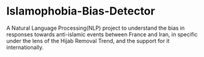 # Islamophobia-Bias-Detector
A Natural Language Processing(NLP) project to understand the bias in responses towards anti-islamic events between France and Iran, in specific under the lens of the Hijab Removal Trend, and the support for it internationally.
